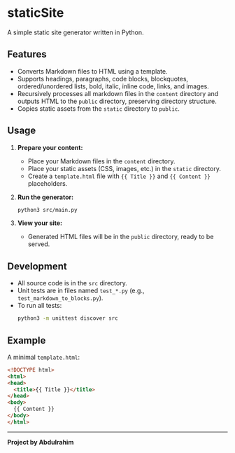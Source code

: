 # staticSite

A simple static site generator written in Python.

## Features

- Converts Markdown files to HTML using a template.
- Supports headings, paragraphs, code blocks, blockquotes, ordered/unordered lists, bold, italic, inline code, links, and images.
- Recursively processes all markdown files in the `content` directory and outputs HTML to the `public` directory, preserving directory structure.
- Copies static assets from the `static` directory to `public`.

## Usage

1. **Prepare your content:**
   - Place your Markdown files in the `content` directory.
   - Place your static assets (CSS, images, etc.) in the `static` directory.
   - Create a `template.html` file with `{{ Title }}` and `{{ Content }}` placeholders.

2. **Run the generator:**
   ```bash
   python3 src/main.py
   ```

3. **View your site:**
   - Generated HTML files will be in the `public` directory, ready to be served.

## Development

- All source code is in the `src` directory.
- Unit tests are in files named `test_*.py` (e.g., `test_markdown_to_blocks.py`).
- To run all tests:
  ```bash
  python3 -m unittest discover src
  ```

## Example

A minimal `template.html`:

```html
<!DOCTYPE html>
<html>
<head>
  <title>{{ Title }}</title>
</head>
<body>
  {{ Content }}
</body>
</html>
```

---

**Project by Abdulrahim**
